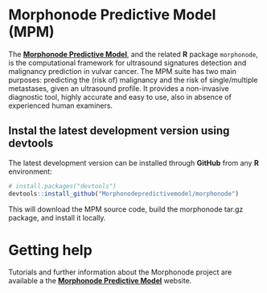 # Morphonode Predictive Model (MPM)
The [**Morphonode Predictive Model**](https://github.com/Morphonodepredictivemodel/morphonode), and the related **R** package `morphonode`, is the computational framework for ultrasound signatures detection and malignancy prediction in vulvar cancer. The MPM suite has two main purposes: predicting the (risk of) malignancy and the risk of single/multiple metastases, given an ultrasound profile. It provides a non-invasive diagnostic tool, highly accurate and easy to use, also in absence of experienced human examiners.

## Instal the latest development version using devtools

The latest development version can be installed through **GitHub** from any **R** environment:

``` r
# install.packages("devtools")
devtools::install_github("Morphonodepredictivemodel/morphonode")
```

This will download the MPM source code, build the morphonode tar.gz package, and install it locally.

# Getting help

Tutorials and further information about the Morphonode project are available a the [**Morphonode Predictive Model**](https://github.com/Morphonodepredictivemodel/morphonode) website.
